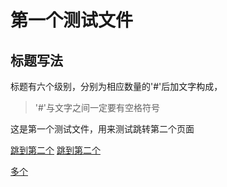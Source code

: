 # 第一个测试文件

## 标题写法

标题有六个级别，分别为相应数量的'#'后加文字构成，
> '#'与文字之间一定要有空格符号

这是第一个测试文件，用来测试跳转第二个页面

[跳到第二个](https://shane97luo.github.io\读书笔记\markdown语法\test1)
[跳到第二个](https://shane97luo.github.io\读书笔记\markdown语法\test1)

<a href="https://shane97luo.github.io\读书笔记\markdown语法\test1">多个</a>
